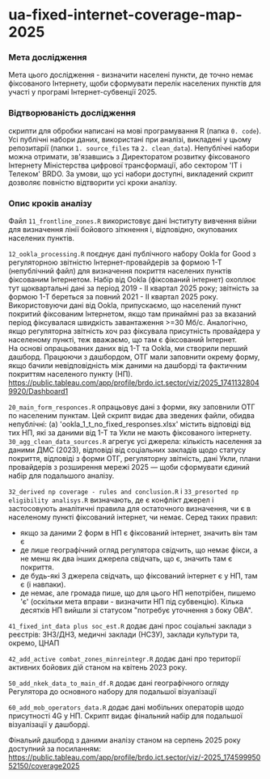 # ua-fixed-internet-coverage-map-2025

### Мета дослідження
Мета цього дослідження - визначити населені пункти, де точно немає фіксованого Інтернету, щоби сформувати перелік населених пунктів для участі у програмі Інтернет-субвенції 2025.

### Відтворюваність дослідження
скрипти для обробки написані на мові програмування R (папка `0. code`). Усі публічні набори даних, використані при аналізі, викладені у цьому репозитарії (папки `1. source_files` та `2. clean_data`). Непублічні набори можна отримати, зв'язавшись з Директоратом розвитку фіксованого Інтернету Міністерства цифрової трансформації, або сектором 'IT і Телеком' BRDO. За умови, що усі набори доступні, викладений скрипт дозволяє повністю відтворити усі кроки аналізу.

### Опис кроків аналізу 
Файл `11_frontline_zones.R` використовує дані Інституту вивчення війни для визначення лінії бойового зіткнення і, відповідно, окупованих населених пунктів.

`12_ookla_processing.R` поєднує дані публічного набору Ookla for Good з регуляторною звітністю Інтернет-провайдерів за формою 1-Т (непублічний файл) для визначення покриття населених пунктів фіксованим Інтернетом. Набір від Ookla (фіксований інтернет) охоплює тут щоквартальні дані за період 2019 - II квартал 2025 року; звітність за формою 1-Т береться за повний 2021 - ІІ квартал 2025 року. Використовуючи дані від Ookla, припускаємо, що населений пункт покритий фіксованим Інтернетом, якщо там принаймні раз за вказаний період фіксувалася швидкість завантаження >=30 Мб/с. Аналогічно, якщо регуляторна звітність хоч раз фіксувала присутність провайдера у населеному пункті, теж вважаємо, що там є фіксований Інтернет.  
На основі опрацьованих даних від 1-Т та Ookla, ми створили перший дашборд. Працюючи з дашбордом, ОТГ мали заповнити окрему форму, якщо бачили невідповідність між даними на дашборді та фактичним покриттям населеного пункту (НП).
https://public.tableau.com/app/profile/brdo.ict.sector/viz/2025_17411328049920/Dashboard1

`20_main_form_responces.R` опрацьовує дані з форми, яку заповнили ОТГ по населеним пунктам. Цей скрипт видає два зведених файли, обидва непублічні: (а) 'ookla_1_t_no_fixed_responses.xlsx' містить відповіді від тих НП, які за даними від 1-Т та Укли не мають фіксованого інтернету. 
`30_agg_clean_data_sources.R` агрегує усі джерела: кількість населення за даними ДМС (2023), відповіді від соціальних закладів щодо статусу покриття, відповіді з форми ОТГ, регуляторну звітність, дані Укли, плани провайдерів з розширення мережі 2025 — щоби сформувати єдиний набір для подальшого аналізу.

`32_derived np coverage - rules and conclusion.R` і `33_presorted np eligibility analisys.R` визначають, де є конфлікт джерел і застосовують аналітичні правила для остаточного визначення, чи є в населеному пункті фіксований інтернет, чи немає. Серед таких правил:
- якщо за даними 2 форм в НП є фіксований інтернет, значить він там є
- де лише географічний огляд регулятора свідчить, що немає фікси, а не менш як два інших джерела свідчать, що є, значить там є покриття.
- де будь-які 3 джерела свідчать, що фіксований інтернет є у НП, там є (і навпаки).
- де немає, але громада пише, що для цього НП непотрібен, пишемо 'є' (оскільки мета вправи - визначити НП під субвенцію).
Кілька десятків НП вийшли зі статусом "потребує уточнення з боку ОВА".

`41_fixed_int_data plus soc_est.R` додає дані прос соціальні заклади з реєстрів: ЗНЗ/ДНЗ, медичні заклади (НСЗУ), заклади культури та, окремо, ЦНАП

`42_add_active combat_zones_minreintegr.R` додає дані про території активних бойових дій станом на квітень 2023 року.

`50_add_nkek_data_to_main_df.R` додає дані географічного огляду Регулятора до основного набору для подальшої візуалізації

`60_add_mob_operators_data.R` додає дані мобільних операторів щодо присутності 4G у НП. Скрипт видає фінальний набір для подальшої візуалізації у дашборді.

Фінальий дашборд з даними аналізу станом на серпень 2025 року доступний за посиланням:
https://public.tableau.com/app/profile/brdo.ict.sector/viz/-2025_17459995052150/coverage2025

